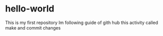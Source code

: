 # hello-world
This is my first repository 
Im following guide of gith hub
this activity called make and commit changes 
